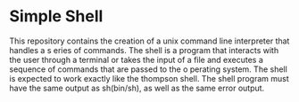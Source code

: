 # Simple Shell                                                                           
This repository contains the creation of a unix command line interpreter that handles a s
eries of commands. The shell is a program that interacts with the user through a terminal
or takes the input of a file and executes a sequence of commands that are passed to the o
perating system. The shell is expected to work exactly like the thompson shell. The shell
 program must have the same output as sh(bin/sh), as well as the same error output.

